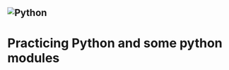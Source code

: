 ![Python](https://img.shields.io/badge/Python-3.8%2B-blue)
---
# Practicing Python and some python modules

